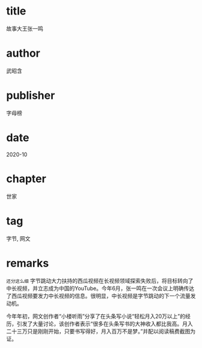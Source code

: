 # title
故事大王张一鸣

# author
武昭含

# publisher
字母榜

# date
2020-10

# chapter
世家

# tag
字节, 网文

# remarks
`还分这么细` 字节跳动大力扶持的西瓜视频在长视频领域探索失败后，将目标转向了中长视频，并立志成为中国的YouTube。今年6月，张一鸣在一次会议上明确传达了西瓜视频要发力中长视频的信息。很明显，中长视频是字节跳动的下一个流量发动机。

今年年初，网文创作者“小楼听雨”分享了在头条写小说“轻松月入20万以上”的经历，引发了大量讨论，该创作者表示“很多在头条写书的大神收入都比我高。月入二十三万只是刚刚开始，只要书写得好，月入百万不是梦。”并配以阅读稿费截图为证。
